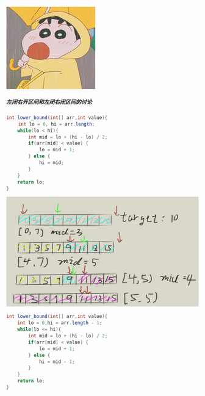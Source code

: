 ![avatar](https://github.com/fishfish327/CodeJune/blob/master/pictures/download.jpeg)
##### 左闭右开区间和左闭右闭区间的讨论
```java
int lower_bound(int[] arr,int value){
　　 int lo = 0, hi = arr.length;
    while(lo < hi){
        int mid = lo + (hi - lo) / 2;
        if(arr[mid] < value) {
            lo = mid + 1;
        } else {
            hi = mid;
        }
    }
    return lo;
}
```
![avatar](https://github.com/fishfish327/CodeJune/blob/master/pictures/binary_1.png)
```java
int lower_bound(int[] arr,int value){
    int lo = 0,hi = arr.length - 1;
    while(lo <= hi){
        int mid = lo + (hi - lo) / 2;
        if(arr[mid] < value) {
            lo = mid + 1;
        } else {
            hi = mid - 1;
        }
    }
    return lo;
}
```
